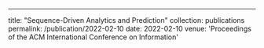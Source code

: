 ---
title: "Sequence-Driven Analytics and Prediction"
collection: publications
permalink: /publication/2022-02-10
date: 2022-02-10
venue: 'Proceedings of the ACM International Conference on Information'